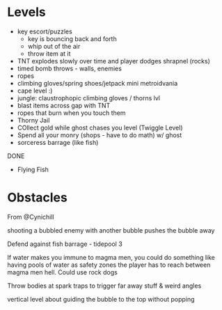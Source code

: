 # Levels

- key escort/puzzles
    - key is bouncing back and forth
    - whip out of the air
    - throw item at it
- TNT explodes slowly over time and player dodges shrapnel (rocks)
- timed bomb throws - walls, enemies
- ropes
- climbing gloves/spring shoes/jetpack mini metroidvania
- cape level :)
- jungle: claustrophopic climbing gloves / thorns lvl
- blast items across gap with TNT
- ropes that burn when you touch them
- Thorny Jail
- COllect gold while ghost chases you level (Twiggle Level)
- Spend all your monry (shops - have to do math) w/ ghost
- sorceress barrage (like fish)

DONE

- Flying Fish


# Obstacles

From @Cynichill

shooting a bubbled enemy with another bubble pushes the bubble away

Defend against fish barrage - tidepool 3

If water makes you immune to magma men, you could do something like having pools of water as safety zones the player has to reach between magma men hell. Could use rock dogs

Throw bodies at spark traps to trigger far away stuff & weird angles

vertical level about guiding the bubble to the top without popping